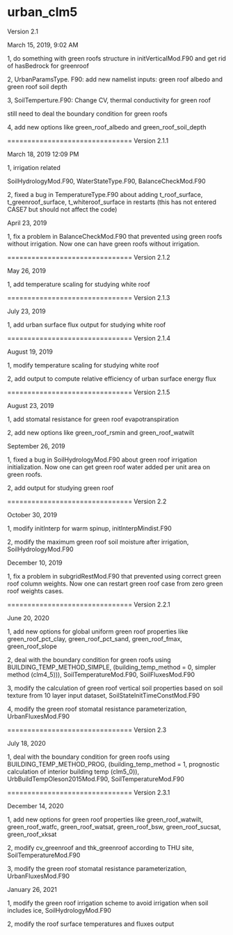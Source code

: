 # urban_clm5
Version 2.1

March 15, 2019, 9:02 AM

1, do something with green roofs structure in initVerticalMod.F90 and get rid of hasBedrock for greenroof

2, UrbanParamsType. F90: add new namelist inputs: green roof albedo and green roof soil depth

3, SoilTemperture.F90: Change CV, thermal conductivity for green roof

still need to deal the boundary condition for green roofs

4, add new options like green_roof_albedo and green_roof_soil_depth

=============================== Version 2.1.1

March 18, 2019 12:09 PM

1, irrigation related

SoilHydrologyMod.F90, WaterStateType.F90, BalanceCheckMod.F90

2, fixed a bug in TemperatureType.F90 about adding t_roof_surface, t_greenroof_surface, t_whiteroof_surface in restarts (this has not entered CASE7 but should not affect the code)

April 23, 2019

1, fix a problem in BalanceCheckMod.F90 that prevented using green roofs without irrigation. Now one can have green roofs without irrigation.

=============================== Version 2.1.2

May 26, 2019

1, add temperature scaling for studying white roof

=============================== Version 2.1.3

July 23, 2019

1, add urban surface flux output for studying white roof

=============================== Version 2.1.4

August 19, 2019

1, modify temperature scaling for studying white roof

2, add output to compute relative efficiency of urban surface energy flux

=============================== Version 2.1.5

August 23, 2019

1, add stomatal resistance for green roof evapotranspiration

2, add new options like green_roof_rsmin and green_roof_watwilt

September 26, 2019

1, fixed a bug in SoilHydrologyMod.F90 about green roof irrigation initialization. Now one can get green roof water added per unit area on green roofs.

2, add output for studying green roof

=============================== Version 2.2

October 30, 2019

1, modify initInterp for warm spinup, initInterpMindist.F90

2, modify the maximum green roof soil moisture after irrigation, SoilHydrologyMod.F90

December 10, 2019

1, fix a problem in subgridRestMod.F90 that prevented using correct green roof column weights. Now one can restart green roof case from zero green roof weights cases.

=============================== Version 2.2.1

June 20, 2020

1, add new options for global uniform green roof properties like green_roof_pct_clay, green_roof_pct_sand, green_roof_fmax, green_roof_slope

2, deal with the boundary condition for green roofs using BUILDING_TEMP_METHOD_SIMPLE, (building_temp_method = 0, simpler method (clm4_5))), SoilTemperatureMod.F90, SoilFluxesMod.F90

3, modify the calculation of green roof vertical soil properties based on soil texture from 10 layer input dataset, SoilStateInitTimeConstMod.F90

4, modify the green roof stomatal resistance parameterization, UrbanFluxesMod.F90

=============================== Version 2.3

July 18, 2020

1, deal with the boundary condition for green roofs using BUILDING_TEMP_METHOD_PROG, (building_temp_method = 1, prognostic calculation of interior building temp (clm5_0)), UrbBuildTempOleson2015Mod.F90, SoilTemperatureMod.F90

=============================== Version 2.3.1

December 14, 2020

1, add new options for green roof properties like green_roof_watwilt, green_roof_watfc, green_roof_watsat, green_roof_bsw, green_roof_sucsat, green_roof_xksat

2, modify cv_greenroof and thk_greenroof according to THU site, SoilTemperatureMod.F90

3, modify the green roof stomatal resistance parameterization, UrbanFluxesMod.F90

January 26, 2021

1, modify the green roof irrigation scheme to avoid irrigation when soil includes ice, SoilHydrologyMod.F90

2, modify the roof surface temperatures and fluxes output

